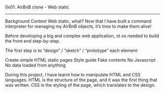 0x01. AirBnB clone - Web static

---

Background Context
Web static, what?
Now that I have built a command interpreter for managing my AirBnB objects, it’s time to make them alive!

Before developing a big and complex web application, ot os needed to build the front end step-by-step.

The first step is to “design” / “sketch” / “prototype” each element:

Create simple HTML static pages
Style guide
Fake contents
No Javascript
No data loaded from anything

During this project, I have learnt how to manipulate HTML and CSS languages.
HTML is the structure of the page, and it was the first thing that was written. CSS is the styling of the page, which translates to the design.
